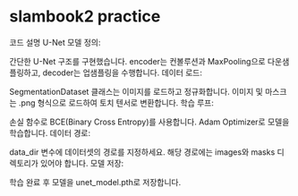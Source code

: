 # slambook2 practice

코드 설명
U-Net 모델 정의:

간단한 U-Net 구조를 구현했습니다.
encoder는 컨볼루션과 MaxPooling으로 다운샘플링하고, decoder는 업샘플링을 수행합니다.
데이터 로드:

SegmentationDataset 클래스는 이미지를 로드하고 정규화합니다.
이미지 및 마스크는 .png 형식으로 로드하여 토치 텐서로 변환합니다.
학습 루프:

손실 함수로 BCE(Binary Cross Entropy)를 사용합니다.
Adam Optimizer로 모델을 학습합니다.
데이터 경로:

data_dir 변수에 데이터셋의 경로를 지정하세요. 해당 경로에는 images와 masks 디렉토리가 있어야 합니다.
모델 저장:

학습 완료 후 모델을 unet_model.pth로 저장합니다.
